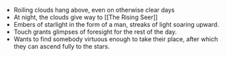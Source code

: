- Roiling clouds hang above, even on otherwise clear days
- At night, the clouds give way to [[The Rising Seer]]
- Embers of starlight in the form of a man, streaks of light soaring upward.
- Touch grants glimpses of foresight for the rest of the day.
- Wants to find somebody virtuous enough to take their place, after which they can ascend fully to the stars.